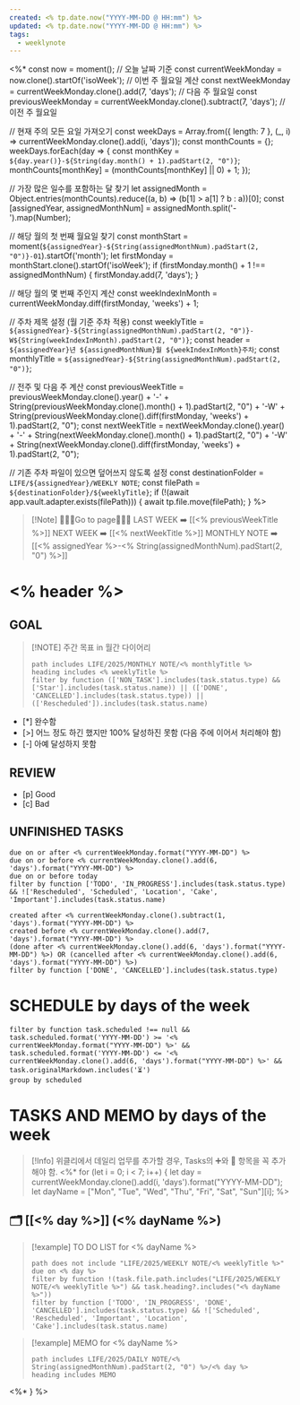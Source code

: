 ```yaml
---
created: <% tp.date.now("YYYY-MM-DD @ HH:mm") %>
updated: <% tp.date.now("YYYY-MM-DD @ HH:mm") %>
tags:
  - weeklynote
---
```

<%*
const now = moment(); // 오늘 날짜 기준
const currentWeekMonday = now.clone().startOf('isoWeek'); // 이번 주 월요일 계산
const nextWeekMonday = currentWeekMonday.clone().add(7, 'days'); // 다음 주 월요일
const previousWeekMonday = currentWeekMonday.clone().subtract(7, 'days'); // 이전 주 월요일

// 현재 주의 모든 요일 가져오기
const weekDays = Array.from({ length: 7 }, (_, i) => currentWeekMonday.clone().add(i, 'days'));
const monthCounts = {};
weekDays.forEach(day => {
    const monthKey = `${day.year()}-${String(day.month() + 1).padStart(2, "0")}`;
    monthCounts[monthKey] = (monthCounts[monthKey] || 0) + 1;
});

// 가장 많은 일수를 포함하는 달 찾기
let assignedMonth = Object.entries(monthCounts).reduce((a, b) => (b[1] > a[1] ? b : a))[0];
const [assignedYear, assignedMonthNum] = assignedMonth.split('-').map(Number);

// 해당 월의 첫 번째 월요일 찾기
const monthStart = moment(`${assignedYear}-${String(assignedMonthNum).padStart(2, "0")}-01`).startOf('month');
let firstMonday = monthStart.clone().startOf('isoWeek');
if (firstMonday.month() + 1 !== assignedMonthNum) {
    firstMonday.add(7, 'days');
}

// 해당 월의 몇 번째 주인지 계산
const weekIndexInMonth = currentWeekMonday.diff(firstMonday, 'weeks') + 1;

// 주차 제목 설정 (월 기준 주차 적용)
const weeklyTitle = `${assignedYear}-${String(assignedMonthNum).padStart(2, "0")}-W${String(weekIndexInMonth).padStart(2, "0")}`;
const header = `${assignedYear}년 ${assignedMonthNum}월 ${weekIndexInMonth}주차`;
const monthlyTitle = `${assignedYear}-${String(assignedMonthNum).padStart(2, "0")}`;

// 전주 및 다음 주 계산
const previousWeekTitle = previousWeekMonday.clone().year() + '-' + String(previousWeekMonday.clone().month() + 1).padStart(2, "0") + '-W' + String(previousWeekMonday.clone().diff(firstMonday, 'weeks') + 1).padStart(2, "0");
const nextWeekTitle = nextWeekMonday.clone().year() + '-' + String(nextWeekMonday.clone().month() + 1).padStart(2, "0") + '-W' + String(nextWeekMonday.clone().diff(firstMonday, 'weeks') + 1).padStart(2, "0");

// 기존 주차 파일이 있으면 덮어쓰지 않도록 설정
const destinationFolder = `LIFE/${assignedYear}/WEEKLY NOTE`;
const filePath = `${destinationFolder}/${weeklyTitle}`;
if (!(await app.vault.adapter.exists(filePath))) {
    await tp.file.move(filePath);
}
%>
> [!Note] 🏃🏻‍♀️Go to page🏃🏻‍♀️
> LAST WEEK ➡️ [[<% previousWeekTitle %>]]
> NEXT WEEK ➡️ [[<% nextWeekTitle %>]]
> MONTHLY NOTE ➡️ [[<% assignedYear %>-<% String(assignedMonthNum).padStart(2, "0") %>]]

# <% header %>
## GOAL
> [!NOTE] 주간 목표 in 월간 다이어리
> ```tasks
> path includes LIFE/2025/MONTHLY NOTE/<% monthlyTitle %>
> heading includes <% weeklyTitle %>
> filter by function (['NON_TASK'].includes(task.status.type) && ['Star'].includes(task.status.name)) || (['DONE', 'CANCELLED'].includes(task.status.type)) || (['Rescheduled']).includes(task.status.name)
> ```
- [*] 완수함
- [>] 어느 정도 하긴 했지만 100% 달성하진 못함 (다음 주에 이어서 처리해야 함)
- [-] 아예 달성하지 못함

## REVIEW
- [p] Good
- [c] Bad

## UNFINISHED TASKS
```tasks
due on or after <% currentWeekMonday.format("YYYY-MM-DD") %>
due on or before <% currentWeekMonday.clone().add(6, 'days').format("YYYY-MM-DD") %>
due on or before today
filter by function ['TODO', 'IN_PROGRESS'].includes(task.status.type) && !['Rescheduled', 'Scheduled', 'Location', 'Cake', 'Important'].includes(task.status.name)
```
```tasks
created after <% currentWeekMonday.clone().subtract(1, 'days').format("YYYY-MM-DD") %>
created before <% currentWeekMonday.clone().add(7, 'days').format("YYYY-MM-DD") %>
(done after <% currentWeekMonday.clone().add(6, 'days').format("YYYY-MM-DD") %>) OR (cancelled after <% currentWeekMonday.clone().add(6, 'days').format("YYYY-MM-DD") %>)
filter by function ['DONE', 'CANCELLED'].includes(task.status.type)
```

# SCHEDULE by days of the week
```tasks
filter by function task.scheduled !== null && task.scheduled.format('YYYY-MM-DD') >= '<% currentWeekMonday.format("YYYY-MM-DD") %>' && task.scheduled.format('YYYY-MM-DD') <= '<% currentWeekMonday.clone().add(6, 'days').format("YYYY-MM-DD") %>' && task.originalMarkdown.includes('⏳')
group by scheduled
```

# TASKS AND MEMO by days of the week
> [!Info] 위클리에서 데일리 업무를 추가할 경우, Tasks의 ➕와 📅 항목을 꼭 추가해야 함.
<%* for (let i = 0; i < 7; i++) { let day = currentWeekMonday.clone().add(i, 'days').format("YYYY-MM-DD"); let dayName = ["Mon", "Tue", "Wed", "Thu", "Fri", "Sat", "Sun"][i]; %>
## 🗂️ [[<% day %>]] (<% dayName %>)
> [!example] TO DO LIST for <% dayName %>
> ```tasks
> path does not include "LIFE/2025/WEEKLY NOTE/<% weeklyTitle %>"
> due on <% day %>
> filter by function !(task.file.path.includes("LIFE/2025/WEEKLY NOTE/<% weeklyTitle %>") && task.heading?.includes("<% dayName %>"))
> filter by function ['TODO', 'IN_PROGRESS', 'DONE', 'CANCELLED'].includes(task.status.type) && !['Scheduled', 'Rescheduled', 'Important', 'Location', 'Cake'].includes(task.status.name)
> ```

> [!example] MEMO for <% dayName %>
> ```tasks
> path includes LIFE/2025/DAILY NOTE/<% String(assignedMonthNum).padStart(2, "0") %>/<% day %>
> heading includes MEMO
> ```
<%* } %>
